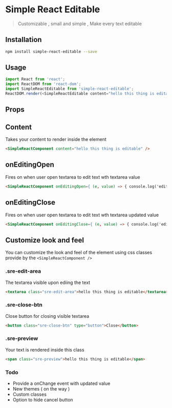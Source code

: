 Simple React Editable
=====================
> Customizable , small and simple , Make every text editable

Installation
------------
```sh
npm install simple-react-editable --save
````
Usage
---
````javascript
import React from 'react';
import ReactDOM from 'react-dom';
import SimpleReactEditable from 'simple-react-editable';
ReactDOM.render(<SimpleReactEditable content="hello this thing is editable" />, document.getElementById('page'));
````
Props
-----
## Content
Takes your content to render inside the element
```html
<SimpleReactComponent content="hello this thing is editable" />
```

## onEditingOpen
Fires on when user open textarea to edit text wth textarea value
```html
<SimpleReactComponent onEditingOpen={ (e, value) => { console.log('editing started', value) }} content="hello this thing is editable" />
```

## onEditingClose
Fires on when user open textarea to edit text wth textarea updated value
```html
<SimpleReactComponent onEditingClose={ (e, value) => { console.log('editing closed', value) }} content="hello this thing is editable" />
```

Customize look and feel
-----------------------
You can customize the look and feel of the element using css classes provide by the `<SimpleReactComponent />`

### .sre-edit-area
The textarea visible upon ediing the text

```html
<textarea class="sre-edit-area">hello this thing is editable</textarea>
```

### .sre-close-btn
Close button for closing visible textarea
```html
<button class="sre-close-btn" type="button">Close</button>
```

### .sre-preview
Your text is rendered inside this class
```html
<span class="sre-preview">hello this thing is editable</span>
```

### Todo
* Provide a onChange event with updated value
* New themes ( on the way )
* Custom classes
* Option to hide cancel button
